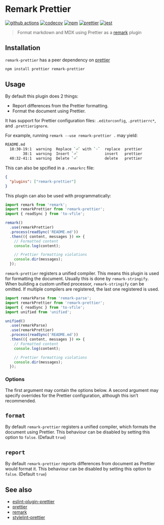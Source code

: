 # Remark Prettier

[![github actions][github actions badge]][github actions] [![codecov][codecov badge]][codecov]
[![npm][npm badge]][npm] [![prettier][prettier badge]][prettier] [![jest][jest badge]][jest]

> Format markdown and MDX using Prettier as a [remark][] plugin

## Installation

`remark-prettier` has a peer dependency on [prettier][]

```sh
npm install prettier remark-prettier
```

## Usage

By default this plugin does 2 things:

- Report differences from the Prettier formatting.
- Format the document using Prettier.

It has support for Prettier configuration files: `.editorconfig`, `.prettierrc*`, and
`.prettierignore`.

For example, running `remark --use remark-prettier .` may yield:

```sh
README.md
  18:30-19:1  warning  Replace `⏎` with `·`  replace  prettier
        38:1  warning  Insert `⏎`            insert   prettier
  40:32-41:1  warning  Delete `⏎`            delete   prettier
```

This can also be spcified in a `.remarkrc` file:

```json
{
  "plugins": ["remark-prettier"]
}
```

This plugin can also be used with programmatically:

```js
import remark from 'remark';
import remarkPrettier from 'remark-prettier';
import { readSync } from 'to-vfile';

remark()
  .use(remarkPrettier)
  .process(readSync('README.md'))
  .then(({ content, messages }) => {
    // Formatted content
    console.log(content);

    // Prettier formatting violations
    console.dir(messages);
  });
```

`remark-prettier` registers a unified compiler. This means this plugin is used for formatting the
document. Usually this is done by `remark-stringify`. When building a custom unified processor,
`remark-stringify` can be omitted. If multiple compilers are registered, the last one registered is
used.

```js
import remarkParse from 'remark-parse';
import remarkPrettier from 'remark-prettier';
import { readSync } from 'to-vfile';
import unified from 'unified';

unified()
  .use(remarkParse)
  .use(remarkPrettier)
  .process(readSync('README.md'))
  .then(({ content, messages }) => {
    // Formatted content
    console.log(content);

    // Prettier formatting violations
    console.dir(messages);
  });
```

### Options

The first argument may contain the options below. A second argument may specify overrides for the
Prettier configuration, although this isn’t recommended.

## `format`

By default `remark-prettier` registers a unified compiler, which formats the document using
Prettier. This behaviour can be disabled by setting this option to `false`. (Default `true`)

## `report`

By default `remark-prettier` reports differences from document as Prettier would format it. This
behaviour can be disabled by setting this option to `false`. (Default `true`)

## See also

- [eslint-plugin-prettier][]
- [prettier][]
- [remark][]
- [stylelint-prettier][]

[codecov badge]: https://codecov.io/gh/remcohaszing/remark-prettier/branch/master/graph/badge.svg
[codecov]: https://codecov.io/gh/remcohaszing/remark-prettier
[eslint-plugin-prettier]: https://github.com/prettier/eslint-plugin-prettier
[estree]: https://github.com/estree/estree
[github actions badge]:
  https://github.com/remcohaszing/remark-prettier/actions/workflows/ci.yml/badge.svg
[github actions]: https://github.com/remcohaszing/remark-prettier/actions/workflows/ci.yml
[jest badge]: https://jestjs.io/img/jest-badge.svg
[jest]: https://jestjs.io
[npm badge]: https://img.shields.io/npm/v/remark-prettier
[npm]: https://www.npmjs.com/package/remark-prettier
[prettier badge]: https://img.shields.io/badge/code_style-prettier-ff69b4.svg
[prettier]: https://prettier.io
[remark]: https://github.com/remarkjs/remark
[stylelint-prettier]: https://github.com/prettier/stylelint-prettier
